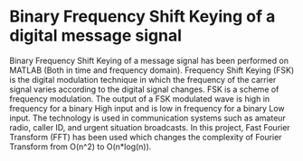 # Binary Frequency Shift Keying of a digital message signal
Binary Frequency Shift Keying of a message signal has been performed on MATLAB (Both in time and frequency domain).
Frequency Shift Keying (FSK) is the digital modulation technique in which the frequency of the carrier signal varies according to the digital signal changes. FSK is a scheme of frequency modulation. The output of a FSK modulated wave is high in frequency for a binary High input and is low in frequency for a binary Low input. The technology is used in communication systems such as amateur radio, caller ID, and urgent situation broadcasts. 
In this project, Fast Fourier Transform (FFT) has been used which changes the complexity of Fourier Transform from O(n^2) to O(n*log(n)). 
